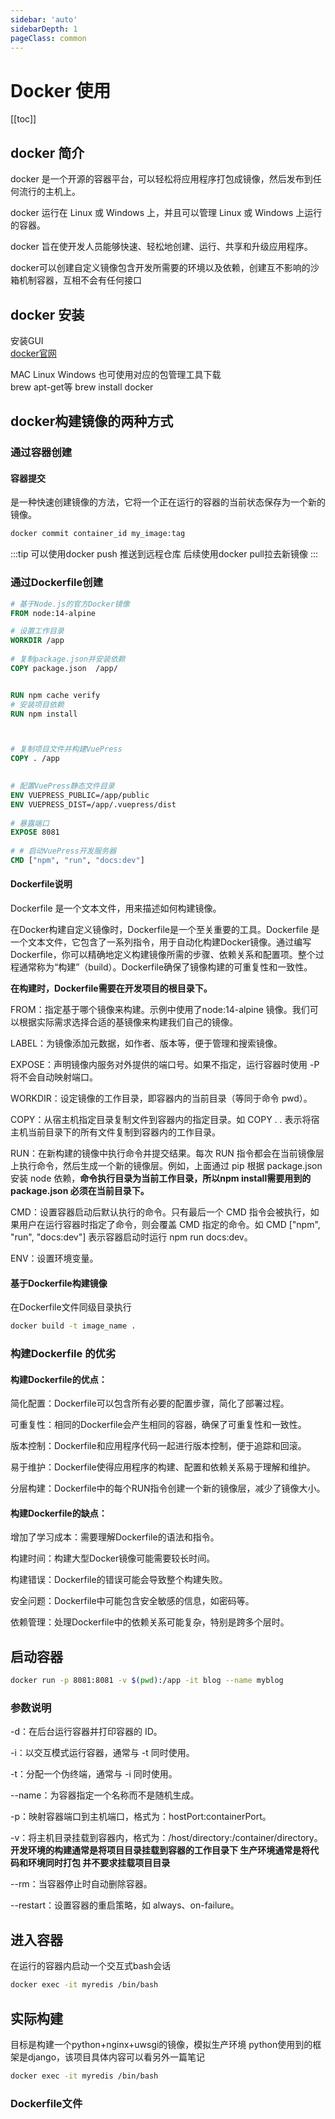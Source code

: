 ```yaml
---
sidebar: 'auto'
sidebarDepth: 1
pageClass: common
---
```


# Docker 使用
[[toc]]
## docker 简介
docker 是一个开源的容器平台，可以轻松将应用程序打包成镜像，然后发布到任何流行的主机上。 

docker 运行在 Linux 或 Windows 上，并且可以管理 Linux 或 Windows 上运行的容器。 

docker 旨在使开发人员能够快速、轻松地创建、运行、共享和升级应用程序。   

docker可以创建自定义镜像包含开发所需要的环境以及依赖，创建互不影响的沙箱机制容器，互相不会有任何接口
## docker 安装
安装GUI             
[docker官网](https://www.docker.com/)           

MAC Linux Windows 也可使用对应的包管理工具下载              
brew apt-get等 
brew install docker
## docker构建镜像的两种方式
### 通过容器创建
#### 容器提交 
是一种快速创建镜像的方法，它将一个正在运行的容器的当前状态保存为一个新的镜像。
```sh
docker commit container_id my_image:tag
```
:::tip
可以使用docker push 推送到远程仓库 后续使用docker pull拉去新镜像
:::
### 通过Dockerfile创建
```dockerfile
# 基于Node.js的官方Docker镜像
FROM node:14-alpine

# 设置工作目录
WORKDIR /app
 
# 复制package.json并安装依赖
COPY package.json  /app/


RUN npm cache verify
# 安装项目依赖
RUN npm install



# 复制项目文件并构建VuePress
COPY . /app

 
# 配置VuePress静态文件目录
ENV VUEPRESS_PUBLIC=/app/public
ENV VUEPRESS_DIST=/app/.vuepress/dist
 
# 暴露端口
EXPOSE 8081
 
# # 启动VuePress开发服务器
CMD ["npm", "run", "docs:dev"]
```

#### Dockerfile说明
Dockerfile 是一个文本文件，用来描述如何构建镜像。    

在Docker构建自定义镜像时，Dockerfile是一个至关重要的工具。Dockerfile 是一个文本文件，它包含了一系列指令，用于自动化构建Docker镜像。通过编写Dockerfile，你可以精确地定义构建镜像所需的步骤、依赖关系和配置项。整个过程通常称为“构建”（build）。Dockerfile确保了镜像构建的可重复性和一致性。           

**在构建时，Dockerfile需要在开发项目的根目录下。**

FROM：指定基于哪个镜像来构建。示例中使用了node:14-alpine 镜像。我们可以根据实际需求选择合适的基镜像来构建我们自己的镜像。      

LABEL：为镜像添加元数据，如作者、版本等，便于管理和搜索镜像。            

EXPOSE：声明镜像内服务对外提供的端口号。如果不指定，运行容器时使用 -P 将不会自动映射端口。

WORKDIR：设定镜像的工作目录，即容器内的当前目录（等同于命令 pwd）。

COPY：从宿主机指定目录复制文件到容器内的指定目录。如 
COPY . . 表示将宿主机当前目录下的所有文件复制到容器内的工作目录。        

RUN：在新构建的镜像中执行命令并提交结果。每次 RUN 指令都会在当前镜像层上执行命令，然后生成一个新的镜像层。例如，上面通过 pip 根据 package.json 安装 node 依赖，**命令执行目录为当前工作目录，所以npm install需要用到的 package.json 必须在当前目录下。**

CMD：设置容器启动后默认执行的命令。只有最后一个 CMD 指令会被执行，如果用户在运行容器时指定了命令，则会覆盖 CMD 指定的命令。如 CMD ["npm", "run", "docs:dev"] 表示容器启动时运行 npm run docs:dev。               

ENV：设置环境变量。     

#### 基于Dockerfile构建镜像
在Dockerfile文件同级目录执行 
```sh
docker build -t image_name .
```
### 构建Dockerfile 的优劣

#### 构建Dockerfile的优点：

简化配置：Dockerfile可以包含所有必要的配置步骤，简化了部署过程。

可重复性：相同的Dockerfile会产生相同的容器，确保了可重复性和一致性。

版本控制：Dockerfile和应用程序代码一起进行版本控制，便于追踪和回滚。

易于维护：Dockerfile使得应用程序的构建、配置和依赖关系易于理解和维护。

分层构建：Dockerfile中的每个RUN指令创建一个新的镜像层，减少了镜像大小。

#### 构建Dockerfile的缺点：

增加了学习成本：需要理解Dockerfile的语法和指令。

构建时间：构建大型Docker镜像可能需要较长时间。

构建错误：Dockerfile的错误可能会导致整个构建失败。

安全问题：Dockerfile中可能包含安全敏感的信息，如密码等。

依赖管理：处理Dockerfile中的依赖关系可能复杂，特别是跨多个层时。
## 启动容器
```sh
docker run -p 8081:8081 -v $(pwd):/app -it blog --name myblog
```
### 参数说明
-d：在后台运行容器并打印容器的 ID。         

-i：以交互模式运行容器，通常与 -t 同时使用。            

-t：分配一个伪终端，通常与 -i 同时使用。

--name：为容器指定一个名称而不是随机生成。

-p：映射容器端口到主机端口，格式为：hostPort:containerPort。

-v：将主机目录挂载到容器内，格式为：/host/directory:/container/directory。          
**开发环境的构建通常是将项目目录挂载到容器的工作目录下
生产环境通常是将代码和环境同时打包 并不要求挂载项目目录**

--rm：当容器停止时自动删除容器。

--restart：设置容器的重启策略，如 always、on-failure。

## 进入容器
在运行的容器内启动一个交互式bash会话
```sh
docker exec -it myredis /bin/bash
```
## 实际构建
目标是构建一个python+nginx+uwsgi的镜像，模拟生产环境
python使用到的框架是django，该项目具体内容可以看另外一篇笔记

```sh
docker exec -it myredis /bin/bash
```
### Dockerfile文件